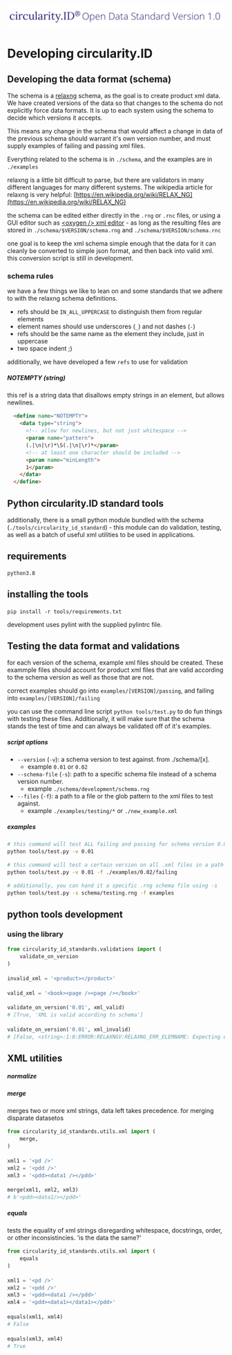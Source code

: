 
![circularity id logo](logo.jpg)

# Developing circularity.ID

## Developing the data format (schema)

The schema is a [relaxng](https://relaxng.org/) schema, as the goal is to create product xml data.  We have created versions of the data so that changes to the schema do not explicitly force data formats.  It is up to each system using the schema to decide which versions it accepts.

This means any change in the schema that would affect a change in data of the previous schema should warrant it's own version number, and must supply examples of failing and passing xml files.

Everything related to the schema is in `./schema`, and the examples are in `./examples`

relaxng is a little bit difficult to parse, but there are validators in many different languages for many different systems.  The wikipedia article for relaxng is very helpful: [https://en.wikipedia.org/wiki/RELAX_NG](https://en.wikipedia.org/wiki/RELAX_NG)

the schema can be edited either directly in the `.rng` or `.rnc` files, or using a GUI editor such as [\<oxygen \/\> xml editor](https://www.oxygenxml.com/) - as long as the resulting files are stored in `./schema/$VERSION/schema.rng` and `./schema/$VERSION/schema.rnc`

one goal is to keep the xml schema simple enough that the data for it can cleanly be converted to simple json format, and then back into valid xml.  this conversion script is still in development.

### schema rules

we have a few things we like to lean on and some standards that we adhere to with the relaxng schema definitions.

- refs should be `IN_ALL_UPPERCASE` to distinguish them from regular elements
- element names should use underscores (`_`) and not dashes (`-`)
- refs should be the same name as the element they include, just in uppercase
- two space indent ;)

additionally, we have developed a few `refs` to use for validation

##### NOTEMPTY (string)

this ref is a string data that disallows empty strings in an element, but allows newlines.
```html
  <define name="NOTEMPTY">
    <data type="string">
      <!-- allow for newlines, but not just whitespace -->
      <param name="pattern">
      (.|\n|\r)*\S(.|\n|\r)*</param>
      <!-- at least one character should be included -->
      <param name="minLength">
      1</param>
    </data>
  </define>
```


## Python circularity.ID standard tools

additionally, there is a small python module bundled with the schema (`./tools/circularity_id_standard`) - this module can do validation, testing, as well as a batch of useful xml utilities to be used in applications.

## requirements

```
python3.8
```
## installing the tools

`pip install -r tools/requirements.txt`

development uses pylint with the supplied pylintrc file.

## Testing the data format and validations

for each version of the schema, example xml files should be created.  These exammple files should account for product xml files that are valid according to the schema version as well as those that are not.

correct examples should go into `examples/[VERSION]/passing`, and failing into `examples/[VERSION]/failing`

you can use the command line script `python tools/test.py` to do fun things with testing these files. Additionally, it will make sure that the schema stands the test of time and can always be validated off of it's examples.

##### script options

- `--version` (`-v`): a schema version to test against.  from ./schema/[x].
  - example `0.01` or `0.02`
- `--schema-file` (`-s`): path to a specific schema file instead of a schema version number.
  - example `./schema/development/schema.rng`
- `--files` (`-f`): a path to a file or the glob pattern to the xml files to test against.
  - example `./examples/testing/*` or `./new_example.xml`

##### examples

```bash
# this command will test ALL failing and passing for schema version 0.01
python tools/test.py -v 0.01
```

```bash
# this command will test a certain version on all .xml files in a path
python tools/test.py -v 0.01 -f ./examples/0.02/failing
```

```bash
# additionally, you can hand it a specific .rng schema file using -s
python tools/test.py -s schema/testing.rng -f examples
```


## python tools development

### using the library

```python
from circularity_id_standards.validations import (
    validate_on_version
)

invalid_xml = '<product></product>'

valid_xml = '<book><page /><page /></book>'

validate_on_version('0.01', xml_valid)
# [True, 'XML is valid according to schema']

validate_on_version('0.01', xml_invalid)
# [False, <string>:1:0:ERROR:RELAXNGV:RELAXNG_ERR_ELEMNAME: Expecting element book, got product]
```


## XML utilities

##### normalize

##### merge

merges two or more xml strings, data left takes precedence.  for merging disparate datasetos

```python
from circularity_id_standards.utils.xml import (
    merge,
)

xml1 = '<pd />'
xml2 = '<pdd />'
xml3 = '<pdd><data1 /></pdd>'

merge(xml1, xml2, xml3)
# b'<pdd><data1/></pdd>'
```

##### equals

tests the equality of xml strings disregarding whitespace, docstrings, order, or other inconsistincies.  'is the data the same?'

```python
from circularity_id_standards.utils.xml import (
    equals
)

xml1 = '<pd />'
xml2 = '<pdd />'
xml3 = '<pdd><data1 /></pdd>'
xml4 = '<pdd><data1></data1></pdd>'

equals(xml1, xml4)
# False

equals(xml3, xml4)
# True
```
